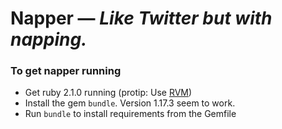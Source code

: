 # Napper — *Like Twitter but with napping.*

### To get napper running
* Get ruby 2.1.0 running (protip: Use [RVM](https://rvm.io/))
* Install the gem `bundle`. Version 1.17.3 seem to work.
* Run `bundle` to install requirements from the Gemfile

